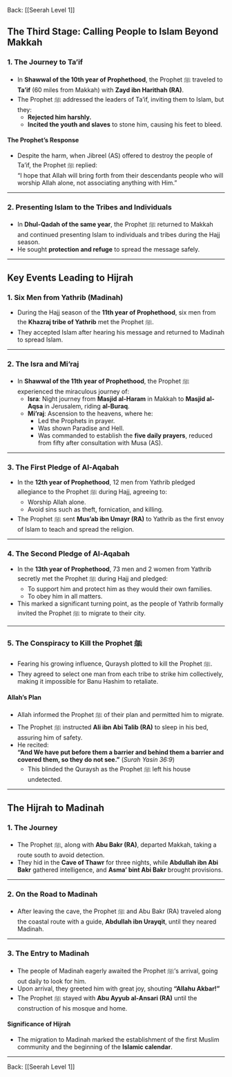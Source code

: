 Back: [[Seerah Level 1]]

## **The Third Stage: Calling People to Islam Beyond Makkah**  

### **1. The Journey to Ta’if**  
- In **Shawwal of the 10th year of Prophethood**, the Prophet ﷺ traveled to **Ta’if** (60 miles from Makkah) with **Zayd ibn Harithah (RA)**.  
- The Prophet ﷺ addressed the leaders of Ta’if, inviting them to Islam, but they:  
  - **Rejected him harshly.**  
  - **Incited the youth and slaves** to stone him, causing his feet to bleed.  

#### **The Prophet’s Response**  
- Despite the harm, when Jibreel (AS) offered to destroy the people of Ta’if, the Prophet ﷺ replied:  
  “I hope that Allah will bring forth from their descendants people who will worship Allah alone, not associating anything with Him.”

---

### **2. Presenting Islam to the Tribes and Individuals**  
- In **Dhul-Qadah of the same year**, the Prophet ﷺ returned to Makkah and continued presenting Islam to individuals and tribes during the Hajj season.  
- He sought **protection and refuge** to spread the message safely.  

---

## **Key Events Leading to Hijrah**  

### **1. Six Men from Yathrib (Madinah)**  
- During the Hajj season of the **11th year of Prophethood**, six men from the **Khazraj tribe of Yathrib** met the Prophet ﷺ.  
- They accepted Islam after hearing his message and returned to Madinah to spread Islam.  

---

### **2. The Isra and Mi’raj**  
- In **Shawwal of the 11th year of Prophethood**, the Prophet ﷺ experienced the miraculous journey of:  
  - **Isra**: Night journey from **Masjid al-Haram** in Makkah to **Masjid al-Aqsa** in Jerusalem, riding **al-Buraq**.  
  - **Mi’raj**: Ascension to the heavens, where he:  
    - Led the Prophets in prayer.  
    - Was shown Paradise and Hell.  
    - Was commanded to establish the **five daily prayers**, reduced from fifty after consultation with Musa (AS).  

---

### **3. The First Pledge of Al-Aqabah**  
- In the **12th year of Prophethood**, 12 men from Yathrib pledged allegiance to the Prophet ﷺ during Hajj, agreeing to:  
  - Worship Allah alone.  
  - Avoid sins such as theft, fornication, and killing.  
- The Prophet ﷺ sent **Mus’ab ibn Umayr (RA)** to Yathrib as the first envoy of Islam to teach and spread the religion.

---

### **4. The Second Pledge of Al-Aqabah**  
- In the **13th year of Prophethood**, 73 men and 2 women from Yathrib secretly met the Prophet ﷺ during Hajj and pledged:  
  - To support him and protect him as they would their own families.  
  - To obey him in all matters.  
- This marked a significant turning point, as the people of Yathrib formally invited the Prophet ﷺ to migrate to their city.

---

### **5. The Conspiracy to Kill the Prophet ﷺ**  
- Fearing his growing influence, Quraysh plotted to kill the Prophet ﷺ.  
- They agreed to select one man from each tribe to strike him collectively, making it impossible for Banu Hashim to retaliate.  

#### **Allah’s Plan**  
- Allah informed the Prophet ﷺ of their plan and permitted him to migrate.  
- The Prophet ﷺ instructed **Ali ibn Abi Talib (RA)** to sleep in his bed, assuring him of safety.  
- He recited:  
  **“And We have put before them a barrier and behind them a barrier and covered them, so they do not see.”** (*Surah Yasin 36:9*)  
  - This blinded the Quraysh as the Prophet ﷺ left his house undetected.  

---

## **The Hijrah to Madinah**  

### **1. The Journey**  
- The Prophet ﷺ, along with **Abu Bakr (RA)**, departed Makkah, taking a route south to avoid detection.  
- They hid in the **Cave of Thawr** for three nights, while **Abdullah ibn Abi Bakr** gathered intelligence, and **Asma’ bint Abi Bakr** brought provisions.  

---

### **2. On the Road to Madinah**  
- After leaving the cave, the Prophet ﷺ and Abu Bakr (RA) traveled along the coastal route with a guide, **Abdullah ibn Urayqit**, until they neared Madinah.  

---

### **3. The Entry to Madinah**  
- The people of Madinah eagerly awaited the Prophet ﷺ’s arrival, going out daily to look for him.  
- Upon arrival, they greeted him with great joy, shouting **“Allahu Akbar!”**  
- The Prophet ﷺ stayed with **Abu Ayyub al-Ansari (RA)** until the construction of his mosque and home.  

#### **Significance of Hijrah**  
- The migration to Madinah marked the establishment of the first Muslim community and the beginning of the **Islamic calendar**.

---

Back: [[Seerah Level 1]]